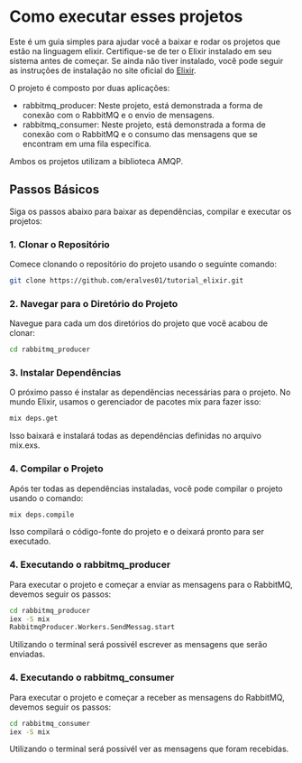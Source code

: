 # Como executar esses projetos

Este é um guia simples para ajudar você a baixar e rodar os projetos que estão na linguagem elixir. 
Certifique-se de ter o Elixir instalado em seu sistema antes de começar. 
Se ainda não tiver instalado, você pode seguir as instruções de instalação no site oficial do [Elixir](https://elixir-lang.org/install.html).

O projeto é composto por duas aplicações:

- rabbitmq_producer: Neste projeto, está demonstrada a forma de conexão com o RabbitMQ e o envio de mensagens.
- rabbitmq_consumer: Neste projeto, está demonstrada a forma de conexão com o RabbitMQ e o consumo das mensagens que se encontram em uma fila específica.
  
Ambos os projetos utilizam a biblioteca AMQP.

## Passos Básicos

Siga os passos abaixo para baixar as dependências, compilar e executar os projetos:

### 1. Clonar o Repositório

Comece clonando o repositório do projeto usando o seguinte comando:

```bash
git clone https://github.com/eralves01/tutorial_elixir.git
```

### 2. Navegar para o Diretório do Projeto

Navegue para cada um dos diretórios do projeto que você acabou de clonar:

```bash
cd rabbitmq_producer
```

### 3. Instalar Dependências

O próximo passo é instalar as dependências necessárias para o projeto. No mundo Elixir, usamos o gerenciador de pacotes mix para fazer isso:

```bash
mix deps.get
```

Isso baixará e instalará todas as dependências definidas no arquivo mix.exs.

### 4. Compilar o Projeto
Após ter todas as dependências instaladas, você pode compilar o projeto usando o comando:

```bash
mix deps.compile
```

Isso compilará o código-fonte do projeto e o deixará pronto para ser executado.

### 4. Executando o rabbitmq_producer

Para executar o projeto e começar a enviar as mensagens para o RabbitMQ, devemos seguir os passos:

```bash
cd rabbitmq_producer
iex -S mix
RabbitmqProducer.Workers.SendMessag.start
```

Utilizando o terminal será possivél escrever as mensagens que serão enviadas.

### 4. Executando o rabbitmq_consumer

Para executar o projeto e começar a receber as mensagens do RabbitMQ, devemos seguir os passos:

```bash
cd rabbitmq_consumer
iex -S mix
```

Utilizando o terminal será possivél ver as mensagens que foram recebidas.
